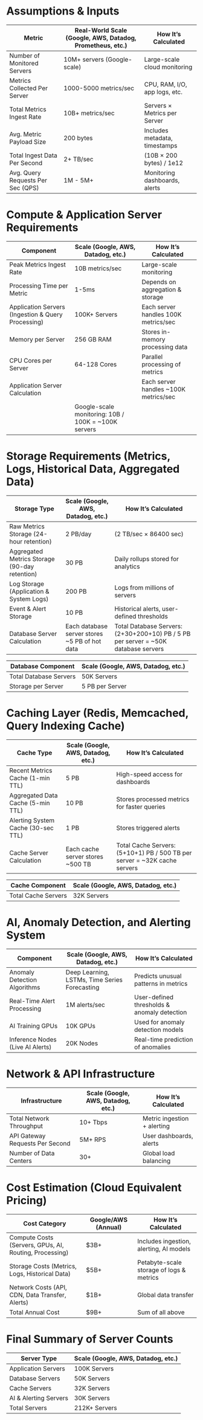 # Assumptions & Inputs

| Metric                                      | Real-World Scale (Google, AWS, Datadog, Prometheus, etc.) | How It’s Calculated                          |
|---------------------------------------------|----------------------------------------------------------|----------------------------------------------|
| Number of Monitored Servers                 | 10M+ servers (Google-scale)                              | Large-scale cloud monitoring                 |
| Metrics Collected Per Server                | 1000-5000 metrics/sec                                    | CPU, RAM, I/O, app logs, etc.                |
| Total Metrics Ingest Rate                   | 10B+ metrics/sec                                         | Servers × Metrics per Server                 |
| Avg. Metric Payload Size                    | 200 bytes                                                | Includes metadata, timestamps               |
| Total Ingest Data Per Second                | 2+ TB/sec                                                | (10B × 200 bytes) / 1e12                     |
| Avg. Query Requests Per Sec (QPS)           | 1M - 5M+                                                 | Monitoring dashboards, alerts                |

# Compute & Application Server Requirements

| Component                                   | Scale (Google, AWS, Datadog, etc.)                      | How It’s Calculated                          |
|---------------------------------------------|---------------------------------------------------------|----------------------------------------------|
| Peak Metrics Ingest Rate                    | 10B metrics/sec                                         | Large-scale monitoring                       |
| Processing Time per Metric                  | 1-5ms                                                    | Depends on aggregation & storage             |
| Application Servers (Ingestion & Query Processing) | 100K+ Servers                                           | Each server handles 100K metrics/sec         |
| Memory per Server                           | 256 GB RAM                                               | Stores in-memory processing data            |
| CPU Cores per Server                        | 64-128 Cores                                             | Parallel processing of metrics               |
| Application Server Calculation              |                                                         | Each server handles ~100K metrics/sec        |
|                                             | Google-scale monitoring: 10B / 100K = ~100K servers     |                                              |

# Storage Requirements (Metrics, Logs, Historical Data, Aggregated Data)

| Storage Type                                | Scale (Google, AWS, Datadog, etc.)                      | How It’s Calculated                          |
|---------------------------------------------|---------------------------------------------------------|----------------------------------------------|
| Raw Metrics Storage (24-hour retention)     | 2 PB/day                                                 | (2 TB/sec × 86400 sec)                       |
| Aggregated Metrics Storage (90-day retention) | 30 PB                                                    | Daily rollups stored for analytics           |
| Log Storage (Application & System Logs)     | 200 PB                                                   | Logs from millions of servers                |
| Event & Alert Storage                       | 10 PB                                                    | Historical alerts, user-defined thresholds   |
| Database Server Calculation                 | Each database server stores ~5 PB of hot data           | Total Database Servers: (2+30+200+10) PB / 5 PB per server = ~50K database servers |

| Database Component                          | Scale (Google, AWS, Datadog, etc.)                      |
|---------------------------------------------|---------------------------------------------------------|
| Total Database Servers                      | 50K Servers                                              |
| Storage per Server                          | 5 PB per Server                                          |

# Caching Layer (Redis, Memcached, Query Indexing Cache)

| Cache Type                                  | Scale (Google, AWS, Datadog, etc.)                      | How It’s Calculated                          |
|---------------------------------------------|---------------------------------------------------------|----------------------------------------------|
| Recent Metrics Cache (1-min TTL)            | 5 PB                                                     | High-speed access for dashboards             |
| Aggregated Data Cache (5-min TTL)           | 10 PB                                                    | Stores processed metrics for faster queries  |
| Alerting System Cache (30-sec TTL)          | 1 PB                                                     | Stores triggered alerts                      |
| Cache Server Calculation                    | Each cache server stores ~500 TB                         | Total Cache Servers: (5+10+1) PB / 500 TB per server = ~32K cache servers |

| Cache Component                             | Scale (Google, AWS, Datadog, etc.)                      |
|---------------------------------------------|---------------------------------------------------------|
| Total Cache Servers                         | 32K Servers                                              |

# AI, Anomaly Detection, and Alerting System

| Component                                   | Scale (Google, AWS, Datadog, etc.)                      | How It’s Calculated                          |
|---------------------------------------------|---------------------------------------------------------|----------------------------------------------|
| Anomaly Detection Algorithms                | Deep Learning, LSTMs, Time Series Forecasting           | Predicts unusual patterns in metrics         |
| Real-Time Alert Processing                  | 1M alerts/sec                                           | User-defined thresholds & anomaly detection  |
| AI Training GPUs                            | 10K GPUs                                                 | Used for anomaly detection models            |
| Inference Nodes (Live AI Alerts)            | 20K Nodes                                                | Real-time prediction of anomalies            |

# Network & API Infrastructure

| Infrastructure                               | Scale (Google, AWS, Datadog, etc.)                      | How It’s Calculated                          |
|----------------------------------------------|---------------------------------------------------------|----------------------------------------------|
| Total Network Throughput                     | 10+ Tbps                                                 | Metric ingestion + alerting                  |
| API Gateway Requests Per Second              | 5M+ RPS                                                  | User dashboards, alerts                      |
| Number of Data Centers                       | 30+                                                      | Global load balancing                         |

# Cost Estimation (Cloud Equivalent Pricing)

| Cost Category                                | Google/AWS (Annual)                                      | How It’s Calculated                          |
|----------------------------------------------|----------------------------------------------------------|----------------------------------------------|
| Compute Costs (Servers, GPUs, AI, Routing, Processing) | $3B+                                                     | Includes ingestion, alerting, AI models      |
| Storage Costs (Metrics, Logs, Historical Data) | $5B+                                                     | Petabyte-scale storage of logs & metrics     |
| Network Costs (API, CDN, Data Transfer, Alerts) | $1B+                                                     | Global data transfer                         |
| Total Annual Cost                            | $9B+                                                     | Sum of all above                             |

# Final Summary of Server Counts

| Server Type                                  | Scale (Google, AWS, Datadog, etc.)                      |
|---------------------------------------------|---------------------------------------------------------|
| Application Servers                         | 100K Servers                                            |
| Database Servers                            | 50K Servers                                             |
| Cache Servers                               | 32K Servers                                             |
| AI & Alerting Servers                       | 30K Servers                                             |
| Total Servers                               | 212K+ Servers                                           |
